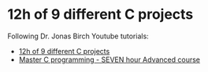 # 12h of 9 different C projects

Following Dr. Jonas Birch Youtube tutorials: 

* [12h of 9 different C projects](https://www.youtube.com/watch?v=9oBWVVFdI38)
* [Master C programming - SEVEN hour Advanced course](https://www.youtube.com/watch?v=86ILXIWY9f8&t=1077s)


